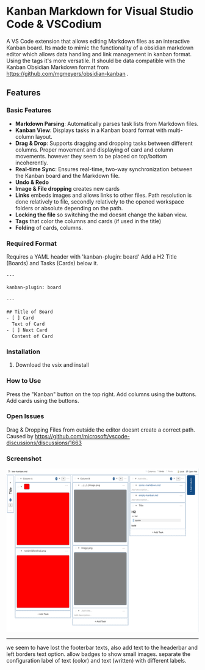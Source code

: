 # Kanban Markdown for Visual Studio Code & VSCodium

A VS Code extension that allows editing Markdown files as an interactive Kanban board. Its made to mimic the functionality of a obsidian markdown editor which allows data handling and link management in kanban format. Using the tags it's more versatile. It should be data compatible with the Kanban Obsidian Markdown format from https://github.com/mgmeyers/obsidian-kanban .

## Features

### Basic Features

- **Markdown Parsing**: Automatically parses task lists from Markdown files.
- **Kanban View**: Displays tasks in a Kanban board format with multi-column layout.
- **Drag & Drop**: Supports dragging and dropping tasks between different columns. Proper movement and displaying of card and column movements. however they seem to be placed on top/bottom incoherently.
- **Real-time Sync**: Ensures real-time, two-way synchronization between the Kanban board and the Markdown file.
- **Undo & Redo**
- **Image & File dropping** creates new cards
- **Links** embeds images and allows links to other files. Path resolution is done relatively to file, secondly relatively to the opened workspace folders or absolute depending on the path.
- **Locking the file** so switching the md doesnt change the kaban view.
- **Tags** that color the columns and cards (if used in the title)
- **Folding** of cards, columns.

### Required Format

Requires a YAML header with 'kanban-plugin: board'
Add a H2 Title (Boards) and Tasks (Cards) below it.

```
---

kanban-plugin: board

---

## Title of Board
- [ ] Card
  Text of Card
- [ ] Next Card
  Content of Card
```

### Installation

1. Download the vsix and install

### How to Use

Press the "Kanban" button on the top right.
Add columns using the buttons.
Add cards using the buttons.

### Open Issues

Drag & Dropping Files from outside the editor doesnt create a correct path. Caused by https://github.com/microsoft/vscode-discussions/discussions/1663 

### Screenshot

![](./imgs/screenshot-20250826.png)

---

we seem to have lost the footerbar texts, also add text to the headerbar and left borders text option. allow badges to show small images.  separate the configuration label of text (color) and text (written) with different labels.

